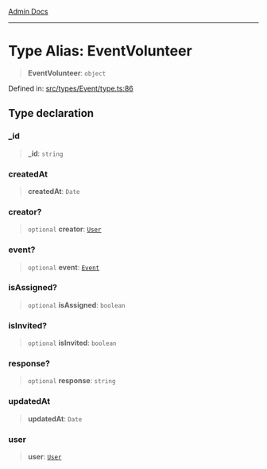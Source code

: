 [Admin Docs](/)

***

# Type Alias: EventVolunteer

> **EventVolunteer**: `object`

Defined in: [src/types/Event/type.ts:86](https://github.com/PalisadoesFoundation/talawa-admin/blob/main/src/types/Event/type.ts#L86)

## Type declaration

### \_id

> **\_id**: `string`

### createdAt

> **createdAt**: `Date`

### creator?

> `optional` **creator**: [`User`](User.md)

### event?

> `optional` **event**: [`Event`](Event.md)

### isAssigned?

> `optional` **isAssigned**: `boolean`

### isInvited?

> `optional` **isInvited**: `boolean`

### response?

> `optional` **response**: `string`

### updatedAt

> **updatedAt**: `Date`

### user

> **user**: [`User`](User.md)
